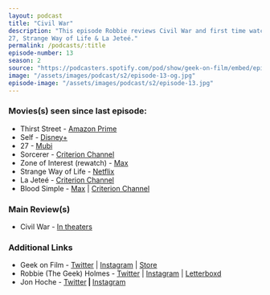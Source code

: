 ```yaml
---
layout: podcast
title: "Civil War"
description: "This episode Robbie reviews Civil War and first time watches of Thirst Street, Blood Simple & Sorcerer and a few shorts including Self,
27, Strange Way of Life & La Jeteé."
permalink: /podcasts/:title
episode-number: 13
season: 2
source: "https://podcasters.spotify.com/pod/show/geek-on-film/embed/episodes/S2--E13---Civil-War-e2it0fk"
image: "/assets/images/podcast/s2/episode-13-og.jpg"
episode-image: "/assets/images/podcast/s2/episode-13.jpg"
---
```

<h3>Movies(s) seen since last episode:</h3>
<ul>
 <li>Thirst Street - <a href="https://www.amazon.com/gp/video/detail/0O5QPKC44CXXH69SXUALX66K12">Amazon Prime</a></li>
 <li>Self - <a href="https://www.disneyplus.com/movies/self/6MlDlPhBLCIb?irgwc=1&cid=DSS-Affiliate-Impact-Content-JustWatch+GmbH-705874&tgclid=08010025-ece6-4487-b200-08ff6622b711">Disney+</a></li>
  <li>27 - <a href="https://mubi.com/en/us/films/27-2023">Mubi</a></li>
  <li>Sorcerer - <a href="https://www.criterionchannel.com/sorcerer">Criterion Channel</a></li>
  <li>Zone of Interest (rewatch) - <a href="https://www.max.com/movies/zone-of-interest/6a82c24c-5638-463c-8fa3-529610cf3537">Max</a></li>
  <li>Strange Way of Life - <a href="https://www.netflix.com/title/81768967">Netflix</a></li>
  <li>La Jeteé - <a href="https://www.criterionchannel.com/la-jetee">Criterion Channel</a></li>
  <li>Blood Simple - <a href="https://www.max.com/movies/blood-simple/87cb8ce7-f5dd-4219-95b9-c26ce75554e7">Max</a> | <a href="https://www.criterionchannel.com/blood-simple">Criterion Channel</a></li>
</ul>
<h3>Main Review(s)</h3>
<ul>
<li>Civil War - <a href="https://a24films.com/films/civil-war">In theaters</a></li>
</ul>
<h3>Additional Links</h3>
<ul>
  <li>Geek on Film - <a href="https://twitter.com/geekonfilmcom">Twitter</a> | <a href="https://www.instagram.com/geekonfilmcom/">Instagram</a> | <a href="https://www.geekonfilm.shop/">Store</a></li>
  <li>Robbie (The Geek) Holmes - <a href="https://twitter.com/robbiethegeek">Twitter</a> | <a href="https://www.instagram.com/robbiethegeek/">Instagram</a> | <a href="https://letterboxd.com/robbiethegeek/">Letterboxd</a></li>
<li>Jon Hoche - <a href="https://twitter.com/JonHoche">Twitter</a><strong> | </strong><a href="https://www.instagram.com/jonhoche/">Instagram</a></li>
</ul>